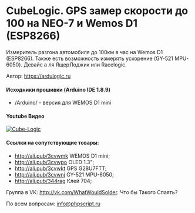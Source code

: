 # CubeLogic. GPS замер скорости до 100 на NEO-7 и Wemos D1 (ESP8266)
Измеритель разгона автомобиля до 100км в час на Wemos D1 (ESP8266). Также есть возможность измерять ускорение (GY-521 MPU-6050).
Девайс а ля ЯщерЛоджик или Racelogic. 

Автор: https://ardulogic.ru

#### Исходники прошивки (Arduino IDE 1.8.9)
* /Arduino/ - версия для WEMOS D1 mini

#### Youtube Видео
[![Cube-Logic](http://img.youtube.com/vi/3Wd87LuoHsc/0.jpg)](https://youtu.be/3Wd87LuoHsc)

#### Ссылки на сопутствующие товары:
* http://ali.pub/3cvwmk WEMOS D1 mini;
* http://ali.pub/3cvwpo OLED 1.3";
* http://ali.pub/3cvwkt GPS G28U7FTT;
* http://ali.pub/3cvwnj GY-521 MPU-6050;
* http://ali.pub/344rag Клей 704;

Группа в VK: http://vk.com/WhatWouldSolder. Что бы Такого Спаять?

По всем вопросам: info@phpscript.ru
